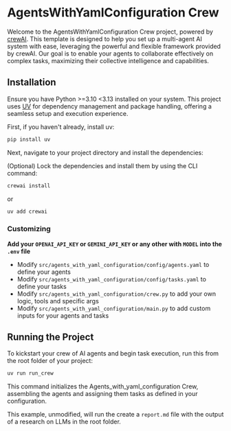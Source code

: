 # AgentsWithYamlConfiguration Crew

Welcome to the AgentsWithYamlConfiguration Crew project, powered by [crewAI](https://crewai.com). This template is designed to help you set up a multi-agent AI system with ease, leveraging the powerful and flexible framework provided by crewAI. Our goal is to enable your agents to collaborate effectively on complex tasks, maximizing their collective intelligence and capabilities.

## Installation

Ensure you have Python >=3.10 <3.13 installed on your system. This project uses [UV](https://docs.astral.sh/uv/) for dependency management and package handling, offering a seamless setup and execution experience.

First, if you haven't already, install uv:

```bash
pip install uv
```

Next, navigate to your project directory and install the dependencies:

(Optional) Lock the dependencies and install them by using the CLI command:
```bash
crewai install
```
or
```bash
uv add crewai
```
### Customizing

**Add your `OPENAI_API_KEY` or `GEMINI_API_KEY` or any other with `MODEL` into the `.env` file**

- Modify `src/agents_with_yaml_configuration/config/agents.yaml` to define your agents
- Modify `src/agents_with_yaml_configuration/config/tasks.yaml` to define your tasks
- Modify `src/agents_with_yaml_configuration/crew.py` to add your own logic, tools and specific args
- Modify `src/agents_with_yaml_configuration/main.py` to add custom inputs for your agents and tasks

## Running the Project

To kickstart your crew of AI agents and begin task execution, run this from the root folder of your project:

```bash
uv run run_crew
```

This command initializes the Agents_with_yaml_configuration Crew, assembling the agents and assigning them tasks as defined in your configuration.

This example, unmodified, will run the create a `report.md` file with the output of a research on LLMs in the root folder.

